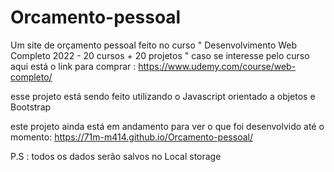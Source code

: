 # Orcamento-pessoal
Um site de orçamento pessoal feito no curso " Desenvolvimento Web Completo 2022 - 20 cursos + 20 projetos " 
caso se interesse pelo curso aqui está o link para comprar : https://www.udemy.com/course/web-completo/

esse projeto está sendo  feito utilizando  o Javascript orientado a objetos  e  Bootstrap  

este projeto ainda está em andamento para ver o que foi desenvolvido até o momento: https://71m-m414.github.io/Orcamento-pessoal/

P.S : todos os dados serão salvos no Local storage